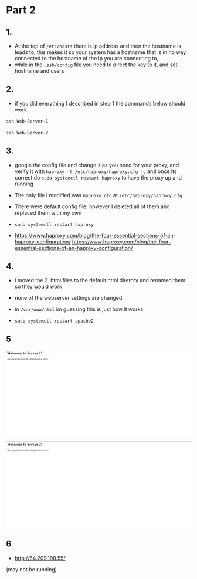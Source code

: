 # Part 2
## 1. 
* At the top of `/etc/hosts` there is ip address and then the hostname is leads to, this makes it so your system has a hostname that is in no way connected to the hostname of the ip you are connecting to, 
* while in the `.ssh/config` file you need to direct the key to it, and set hostname and users


## 2. 
* if you did everything I described in step 1 the commands below should work 
```
ssh Web-Server-1

ssh Web-Server-2
```

## 3.
* google the config file and change it as you need for your proxy, and verify it with `haproxy -f /etc/haproxy/haproxy.cfg -c` and once its correct do `sudo systemctl restart haproxy` to have the proxy up and running

* The only file I modified was `haproxy.cfg` at `/etc/haproxy/haproxy.cfg`

* There were default config file, however I deleted all of them and replaced them with my own

* `sudo systemctl restart haproxy`

* https://www.haproxy.com/blog/the-four-essential-sections-of-an-haproxy-configuration/ https://www.haproxy.com/blog/the-four-essential-sections-of-an-haproxy-configuration/

## 4.
* i moved the 2 .html files to the default html diretory and renamed them so they would work

* none of the webserver settings are changed

* in `/var/www/html` im guessing this is just how it works

* `sudo systemctl restart apache2`

## 5
![Server 1](server1.PNG)

![Server 2](server2.PNG)

## 6
* http://54.209.198.55/


(may not be running)
